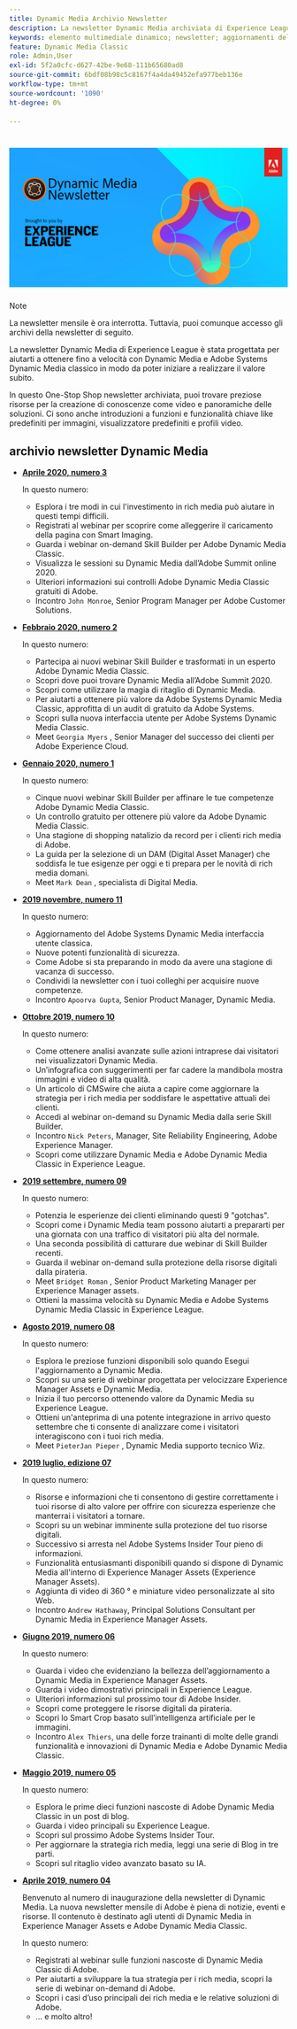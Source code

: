 ```yaml
---
title: Dynamic Media Archivio Newsletter
description: La newsletter Dynamic Media archiviata di Experience League è stata una newsletter mensile. È stato progettato per aiutarvi a ottenere fino a velocità con Dynamic Media e Adobe Systems Dynamic Media Classic in modo da poter realizzare il valore subito. Le newsletter archiviate contengono preziose risorse per la creazione di conoscenze che erano disponibili in questa newsletter di sportello unico che ora è stata interrotta. Le newsletter archiviate includono i video di How-to e le panoramiche delle soluzioni. Ci sono anche introduzioni a funzioni e funzionalità chiave like predefiniti per immagini, visualizzatore predefiniti e profili video.
keywords: elemento multimediale dinamico; newsletter; aggiornamenti del prodotto; consigli e trucchi; eventi; successo del cliente; Blog; Blog; immagini; video; funzionalità; funzionalità
feature: Dynamic Media Classic
role: Admin,User
exl-id: 5f2a0cfc-d627-42be-9e68-111b65680ad8
source-git-commit: 6bdf08b98c5c8167f4a4da49452efa977beb136e
workflow-type: tm+mt
source-wordcount: '1090'
ht-degree: 0%

---
```



# ![Dynamic Media Newsletter logo](/help/assets/dynamic-media-newsletter-logo.png)

>[!NOTE]
>
>La newsletter mensile è ora interrotta. Tuttavia, puoi comunque accesso gli archivi della newsletter di seguito.

La newsletter Dynamic Media di Experience League è stata progettata per aiutarti a ottenere fino a velocità con Dynamic Media e Adobe Systems Dynamic Media classico in modo da poter iniziare a realizzare il valore subito.

In questo One-Stop Shop newsletter archiviata, puoi trovare preziose risorse per la creazione di conoscenze come video e panoramiche delle soluzioni. Ci sono anche introduzioni a funzioni e funzionalità chiave like predefiniti per immagini, visualizzatore predefiniti e profili video.

<!-- microsite demo page https://experienceleague.adobe.com/tools/dynamic-media-demo/index.html -->

<!-- ## Get inspired. Stay informed.

[Sign up](https://www.adobe.com/subscription/dynamic-media-newsletter.html) to receive the Dynamic Media newsletter on a monthly basis in your inbox. -->

## archivio newsletter Dynamic Media

<!-- * **[May 2020, Issue 4](https://expleague.azureedge.net/assets/aem/Experience-Insider-vol.31.html)**

    In this issue:

    * What business continuity means in uncertain times.
    * Key takeaways from the first all-digital Adobe Summit.
    * Must-watch Experience Manager breakout sessions.
    * Summit customer spotlight: Under Armour.
    * Never miss an Experience Insider webinar.
    * Public sector spotlight: The urgent need for digital enrollment.
    * Look what's new in Experience Manager Innovation.
    * Build your Experience Manager skills *live* with the Adobe pros.
    * Connect with the Adobe Experience Manager Community.
    * Fast-track your Adobe expertise with Adobe Experience League. -->

* **[Aprile 2020, numero 3](https://experienceleague.adobe.com/tools/dynamic-media-demo/newsletter/Dynamic_Media_Newsletter_04_2020_April.html)**

   In questo numero:

   * Esplora i tre modi in cui l&#39;investimento in rich media può aiutare in questi tempi difficili.
   * Registrati al webinar per scoprire come alleggerire il caricamento della pagina con Smart Imaging.
   * Guarda i webinar on-demand Skill Builder per Adobe Dynamic Media Classic.
   * Visualizza le sessioni su Dynamic Media dall’Adobe Summit online 2020.
   * Ulteriori informazioni sui controlli Adobe Dynamic Media Classic gratuiti di Adobe.
   * Incontro `John Monroe`, Senior Program Manager per Adobe Customer Solutions.

* **[Febbraio 2020, numero 2](https://experienceleague.adobe.com/tools/dynamic-media-demo/newsletter/Dynamic_Media_Newsletter_02_2020_Feb.html)**

   In questo numero:

   * Partecipa ai nuovi webinar Skill Builder e trasformati in un esperto Adobe Dynamic Media Classic.
   * Scopri dove puoi trovare Dynamic Media all’Adobe Summit 2020.
   * Scopri come utilizzare la magia di ritaglio di Dynamic Media.
   * Per aiutarti a ottenere più valore da Adobe Systems Dynamic Media Classic, approfitta di un audit di gratuito da Adobe Systems.
   * Scopri sulla nuova interfaccia utente per Adobe Systems Dynamic Media Classic.
   * Meet `Georgia Myers` , Senior Manager del successo dei clienti per Adobe Experience Cloud.

* **[Gennaio 2020, numero 1](https://experienceleague.adobe.com/tools/dynamic-media-demo/newsletter/Dynamic_Media_Newsletter_01_2020_Jan.html)**

   In questo numero:

   * Cinque nuovi webinar Skill Builder per affinare le tue competenze Adobe Dynamic Media Classic.
   * Un controllo gratuito per ottenere più valore da Adobe Dynamic Media Classic.
   * Una stagione di shopping natalizio da record per i clienti rich media di Adobe.
   * La guida per la selezione di un DAM (Digital Asset Manager) che soddisfa le tue esigenze per oggi e ti prepara per le novità di rich media domani.
   * Meet `Mark Dean` , specialista di Digital Media.

* **[2019 novembre, numero 11](https://experienceleague.adobe.com/tools/dynamic-media-demo/newsletter/Dynamic_Media_Newsletter_11_2019_Nov.html)**

   In questo numero:

   * Aggiornamento del Adobe Systems Dynamic Media interfaccia utente classica.
   * Nuove potenti funzionalità di sicurezza.
   * Come Adobe si sta preparando in modo da avere una stagione di vacanza di successo.
   * Condividi la newsletter con i tuoi colleghi per acquisire nuove competenze.
   * Incontro `Apoorva Gupta`, Senior Product Manager, Dynamic Media.

* **[Ottobre 2019, numero 10](https://experienceleague.adobe.com/tools/dynamic-media-demo/newsletter/Dynamic_Media_Newsletter_10_2019_Oct.html)**

   In questo numero:

   * Come ottenere analisi avanzate sulle azioni intraprese dai visitatori nei visualizzatori Dynamic Media.
   * Un’infografica con suggerimenti per far cadere la mandibola mostra immagini e video di alta qualità.
   * Un articolo di CMSwire che aiuta a capire come aggiornare la strategia per i rich media per soddisfare le aspettative attuali dei clienti.
   * Accedi al webinar on-demand su Dynamic Media dalla serie Skill Builder.
   * Incontro `Nick Peters`, Manager, Site Reliability Engineering, Adobe Experience Manager.
   * Scopri come utilizzare Dynamic Media e Adobe Dynamic Media Classic in Experience League.

* **[2019 settembre, numero 09](https://experienceleague.adobe.com/tools/dynamic-media-demo/newsletter/Dynamic_Media_Newsletter_09_2019_Sept.html)**

   In questo numero:

   * Potenzia le esperienze dei clienti eliminando questi 9 &quot;gotchas&quot;.
   * Scopri come i Dynamic Media team possono aiutarti a prepararti per una giornata con una traffico di visitatori più alta del normale.
   * Una seconda possibilità di catturare due webinar di Skill Builder recenti.
   * Guarda il webinar on-demand sulla protezione della risorse digitali dalla pirateria.
   * Meet `Bridget Roman` , Senior Product Marketing Manager per Experience Manager assets.
   * Ottieni la massima velocità su Dynamic Media e Adobe Systems Dynamic Media Classic in Experience League.

* **[Agosto 2019, numero 08](https://experienceleague.adobe.com/tools/dynamic-media-demo/newsletter/Dynamic_Media_Newsletter_08_2019_Aug.html)**

   In questo numero:

   * Esplora le preziose funzioni disponibili solo quando Esegui l&#39;aggiornamento a Dynamic Media.
   * Scopri su una serie di webinar progettata per velocizzare Experience Manager Assets e Dynamic Media.
   * Inizia il tuo percorso ottenendo valore da Dynamic Media su Experience League.
   * Ottieni un&#39;anteprima di una potente integrazione in arrivo questo settembre che ti consente di analizzare come i visitatori interagiscono con i tuoi rich media.
   * Meet `PieterJan Pieper` , Dynamic Media supporto tecnico Wiz.

* **[2019 luglio, edizione 07](https://experienceleague.adobe.com/tools/dynamic-media-demo/newsletter/Dynamic_Media_Newsletter_07_2019_July.html)**

   In questo numero:

   * Risorse e informazioni che ti consentono di gestire correttamente i tuoi risorse di alto valore per offrire con sicurezza esperienze che manterrai i visitatori a tornare.
   * Scopri su un webinar imminente sulla protezione del tuo risorse digitali.
   * Successivo si arresta nel Adobe Systems Insider Tour pieno di informazioni.
   * Funzionalità entusiasmanti disponibili quando si dispone di Dynamic Media all&#39;interno di Experience Manager Assets (Experience Manager Assets).
   * Aggiunta di video di 360 ° e miniature video personalizzate al sito Web.
   * Incontro `Andrew Hathaway`, Principal Solutions Consultant per Dynamic Media in Experience Manager Assets.

* **[Giugno 2019, numero 06](https://experienceleague.adobe.com/tools/dynamic-media-demo/newsletter/Dynamic_Media_Newsletter_06_2019_June.html)**

   In questo numero:

   * Guarda i video che evidenziano la bellezza dell’aggiornamento a Dynamic Media in Experience Manager Assets.
   * Guarda i video dimostrativi principali in Experience League.
   * Ulteriori informazioni sul prossimo tour di Adobe Insider.
   * Scopri come proteggere le risorse digitali da pirateria.
   * Scopri lo Smart Crop basato sull’intelligenza artificiale per le immagini.
   * Incontro `Alex Thiers`, una delle forze trainanti di molte delle grandi funzionalità e innovazioni di Dynamic Media e Adobe Dynamic Media Classic.

* **[Maggio 2019, numero 05](https://experienceleague.adobe.com/tools/dynamic-media-demo/newsletter/Dynamic_Media_Newsletter_05_2019_May.html)**

   In questo numero:

   * Esplora le prime dieci funzioni nascoste di Adobe Dynamic Media Classic in un post di blog.
   * Guarda i video principali su Experience League.
   * Scopri sul prossimo Adobe Systems Insider Tour.
   * Per aggiornare la strategia rich media, leggi una serie di Blog in tre parti.
   * Scopri sul ritaglio video avanzato basato su IA.

* **[Aprile 2019, numero 04](https://experienceleague.adobe.com/tools/dynamic-media-demo/newsletter/Dynamic_Media_Newsletter_04_2019_April.html)**

   Benvenuto al numero di inaugurazione della newsletter di Dynamic Media. La nuova newsletter mensile di Adobe è piena di notizie, eventi e risorse. Il contenuto è destinato agli utenti di Dynamic Media in Experience Manager Assets e Adobe Dynamic Media Classic.

   In questo numero:

   * Registrati al webinar sulle funzioni nascoste di Dynamic Media Classic di Adobe.
   * Per aiutarti a sviluppare la tua strategia per i rich media, scopri la serie di webinar on-demand di Adobe.
   * Scopri i casi d’uso principali dei rich media e le relative soluzioni di Adobe.
   * ... e molto altro!

